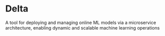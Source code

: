 # Delta
A tool for deploying and managing online ML models via a microservice architecture, enabling dynamic and scalable machine learning operations
